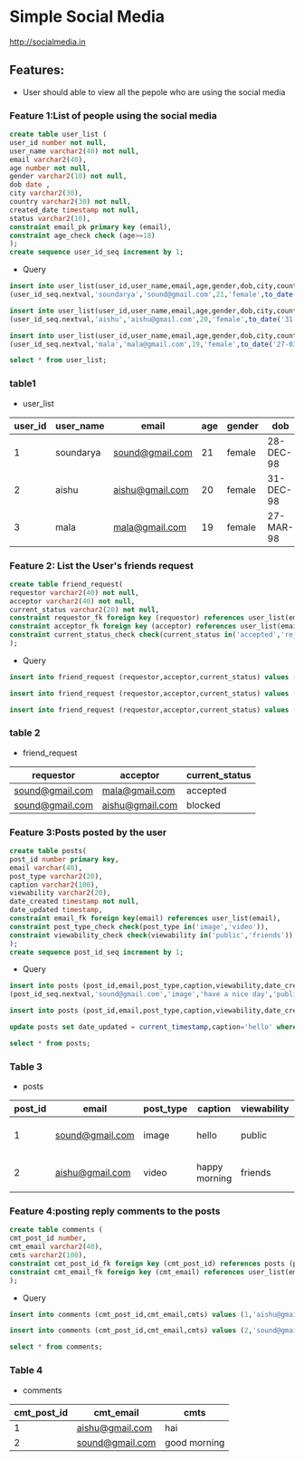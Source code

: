 # Simple Social Media

http://socialmedia.in

## Features:
*  User should able to view all the pepole who are using the social media

### Feature 1:List of people using the social media
```sql
create table user_list (
user_id number not null,
user_name varchar2(40) not null,
email varchar2(40),
age number not null,
gender varchar2(10) not null,
dob date ,
city varchar2(30),
country varchar2(30) not null,
created_date timestamp not null, 
status varchar2(10),
constraint email_pk primary key (email),
constraint age_check check (age>=18)
);
create sequence user_id_seq increment by 1;
```
* Query
```sql
insert into user_list(user_id,user_name,email,age,gender,dob,city,country,created_date,status) values 
(user_id_seq.nextval,'soundarya','sound@gmail.com',21,'female',to_date('28-12-1998','dd-MM-yyyy'),'Madurai','India',current_timestamp,'i_am_sound');

insert into user_list(user_id,user_name,email,age,gender,dob,city,country,created_date,status) values  
(user_id_seq.nextval,'aishu','aishu@gmail.com',20,'female',to_date('31-12-1998','dd-MM-yyyy'),'Delhi','India',current_timestamp,'i_am_ice');

insert into user_list(user_id,user_name,email,age,gender,dob,city,country,created_date,status) values  
(user_id_seq.nextval,'mala','mala@gmail.com',19,'female',to_date('27-03-1998','dd-MM-yyyy'),'chennai','India',current_timestamp,'i_am_mala');

select * from user_list;

```
### table1

* user_list

| user_id | user_name | email           | age | gender | dob       |city     |country    | created_date                | status     |
|---------|-----------|-----------------|-----|--------|-----------|---------|-----------|-----------------------------|------------|
| 1       | soundarya | sound@gmail.com | 21  | female | 28-DEC-98 |Madurai  |India      |30-DEC-19 11.24.17.955164 PM | i_am_sound |
| 2       | aishu     | aishu@gmail.com | 20  | female | 31-DEC-98 |Delhi    |India      |30-DEC-19 11.24.17.959820 PM | i_am_ice   |
| 3       | mala      | mala@gmail.com  | 19  | female | 27-MAR-98 |chennai  |India      |30-DEC-19 11.24.17.963878 PM | i_am_mala  |

### Feature 2: List the User's friends request
```sql
create table friend_request( 
requestor varchar2(40) not null, 
acceptor varchar2(40) not null, 
current_status varchar2(20) not null,
constraint requestor_fk foreign key (requestor) references user_list(email),
constraint acceptor_fk foreign key (acceptor) references user_list(email),
constraint current_status_check check(current_status in('accepted','rejected')) 
);
```
* Query
```sql
insert into friend_request (requestor,acceptor,current_status) values ('sound@gmail.com','mala@gmail.com','accepted');

insert into friend_request (requestor,acceptor,current_status) values ('sound@gmail.com','mala@gmail.com','rejected');

insert into friend_request (requestor,acceptor,current_status) values ('mala@gmail.com','aishu@gmail.com','accepted');
```
### table 2

* friend_request

| requestor               | acceptor              | current_status |
|-------------------------|-----------------------|----------------|
| sound@gmail.com         | mala@gmail.com        | accepted       |
| sound@gmail.com         | aishu@gmail.com       | blocked        | 

### Feature 3:Posts posted by the user
```sql
create table posts(
post_id number primary key,
email varchar(40),
post_type varchar2(20),
caption varchar2(100),
viewability varchar2(20),
date_created timestamp not null,
date_updated timestamp,
constraint email_fk foreign key(email) references user_list(email),
constraint post_type_check check(post_type in('image','video')),
constraint viewability_check check(viewability in('public','friends'))
);
create sequence post_id_seq increment by 1;
```
* Query
```sql
insert into posts (post_id,email,post_type,caption,viewability,date_created) values
(post_id_seq.nextval,'sound@gmail.com','image','have a nice day','public',current_timestamp);

insert into posts (post_id,email,post_type,caption,viewability,date_created) values (post_id_seq.nextval,'aishu@gmail.com','video','happy morning','friends',current_timestamp);

update posts set date_updated = current_timestamp,caption='hello' where email='sound@gmail.com';

select * from posts;
```
### Table 3
* posts

| post_id|email                | post_type | caption         |viewability | date_created                 | date_updated                |
|--------|---------------------|-----------|-----------------|------------|------------------------------|-----------------------------|
| 1      |sound@gmail.com      | image     | hello           |public      | 31-DEC-19 01.19.55.103225 AM | 31-DEC-19 03.44.10.320435 AM|
| 2      |aishu@gmail.com      | video     | happy morning   |friends     | 31-DEC-19 01.21.03.888304 AM |  -                          |


### Feature 4:posting reply comments to the posts

```sql
create table comments (
cmt_post_id number,
cmt_email varchar2(40),
cmts varchar2(100),
constraint cmt_post_id_fk foreign key (cmt_post_id) references posts (post_id),
constraint cmt_email_fk foreign key (cmt_email) references user_list(email)
);
```
* Query
```sql
insert into comments (cmt_post_id,cmt_email,cmts) values (1,'aishu@gmail.com','hai');

insert into comments (cmt_post_id,cmt_email,cmts) values (2,'sound@gmail.com','good morning');

select * from comments;
```
### Table 4
* comments

| cmt_post_id | cmt_email       | cmts         |
|-------------|-----------------|--------------|
| 1           | aishu@gmail.com | hai          |
| 2           | sound@gmail.com | good morning |
